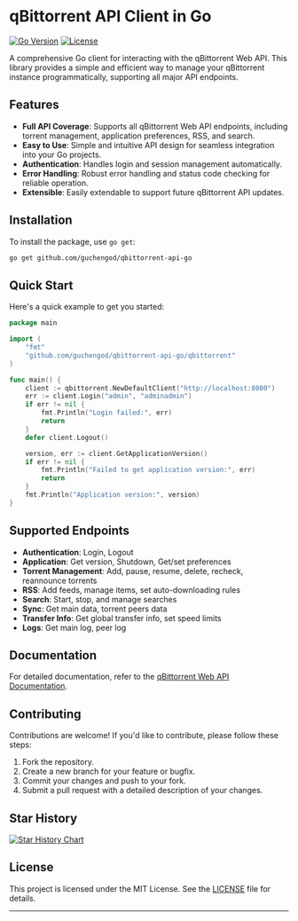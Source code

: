 # qBittorrent API Client in Go

[![Go Version](https://img.shields.io/badge/go-1.23.2+-blue.svg)](https://golang.org/dl/)
[![License](https://img.shields.io/badge/license-MIT-green.svg)](https://opensource.org/licenses/MIT)


A comprehensive Go client for interacting with the qBittorrent Web API. This library provides a simple and efficient way to manage your qBittorrent instance programmatically, supporting all major API endpoints.

## Features

- **Full API Coverage**: Supports all qBittorrent Web API endpoints, including torrent management, application preferences, RSS, and search.
- **Easy to Use**: Simple and intuitive API design for seamless integration into your Go projects.
- **Authentication**: Handles login and session management automatically.
- **Error Handling**: Robust error handling and status code checking for reliable operation.
- **Extensible**: Easily extendable to support future qBittorrent API updates.

## Installation

To install the package, use `go get`:

```bash
go get github.com/guchengod/qbittorrent-api-go
```

## Quick Start

Here's a quick example to get you started:

```go
package main

import (
	"fmt"
	"github.com/guchengod/qbittorrent-api-go/qbittorrent"
)

func main() {
	client := qbittorrent.NewDefaultClient("http://localhost:8080")
	err := client.Login("admin", "adminadmin")
	if err != nil {
		fmt.Println("Login failed:", err)
		return
	}
	defer client.Logout()

	version, err := client.GetApplicationVersion()
	if err != nil {
		fmt.Println("Failed to get application version:", err)
		return
	}
	fmt.Println("Application version:", version)
}
```

## Supported Endpoints

- **Authentication**: Login, Logout
- **Application**: Get version, Shutdown, Get/set preferences
- **Torrent Management**: Add, pause, resume, delete, recheck, reannounce torrents
- **RSS**: Add feeds, manage items, set auto-downloading rules
- **Search**: Start, stop, and manage searches
- **Sync**: Get main data, torrent peers data
- **Transfer Info**: Get global transfer info, set speed limits
- **Logs**: Get main log, peer log

## Documentation

For detailed documentation, refer to the [qBittorrent Web API Documentation](https://github.com/qbittorrent/qBittorrent/wiki/WebUI-API-(qBittorrent-4.1)).

## Contributing

Contributions are welcome! If you'd like to contribute, please follow these steps:

1. Fork the repository.
2. Create a new branch for your feature or bugfix.
3. Commit your changes and push to your fork.
4. Submit a pull request with a detailed description of your changes.

## Star History

<a href="https://star-history.com/#guchengod/go-qbittorrent-api&Date">
 <picture>
   <source media="(prefers-color-scheme: dark)" srcset="https://api.star-history.com/svg?repos=guchengod/go-qbittorrent-api&type=Date&theme=dark" />
   <source media="(prefers-color-scheme: light)" srcset="https://api.star-history.com/svg?repos=guchengod/go-qbittorrent-api&type=Date" />
   <img alt="Star History Chart" src="https://api.star-history.com/svg?repos=guchengod/go-qbittorrent-api&type=Date" />
 </picture>
</a>

## License

This project is licensed under the MIT License. See the [LICENSE](LICENSE) file for details.

---
